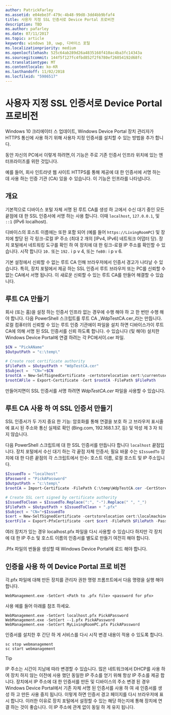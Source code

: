 ```yaml
---
author: PatrickFarley
ms.assetid: e04ebe3f-479c-4b48-99d8-3dd4bb9bfaf4
title: 사용자 지정 SSL 인증서로 Device Portal 프로비전
description: TBD
ms.author: pafarley
ms.date: 07/11/2017
ms.topic: article
keywords: windows 10, uwp, 디바이스 포털
ms.localizationpriority: medium
ms.openlocfilehash: 525c64ab289d26a4835168f410ac4ba3fc14343a
ms.sourcegitcommit: 144f5f127fc4fbd852f2f6780ef26054192d68fc
ms.translationtype: MT
ms.contentlocale: ko-KR
ms.lasthandoff: 11/02/2018
ms.locfileid: "5986517"
---
```

# <a name="provision-device-portal-with-a-custom-ssl-certificate"></a>사용자 지정 SSL 인증서로 Device Portal 프로비전
Windows 10 크리에이터 스 업데이트, Windows Device Portal 장치 관리자가 HTTPS 통신에 사용 하기 위해 사용자 지정 인증서를 설치할 수 있는 방법을 추가 합니다. 

동안 자신의 PC에서 이렇게 하려면,이 기능은 주로 기존 인증서 인프라 위치에 있는 엔터프라이즈를 위한 것입니다.  

예를 들어, 회사 인트라넷 웹 사이트 HTTPS를 통해 제공에 대 한 인증서에 서명 하는 데 사용 하는 인증 기관 (CA) 있을 수 있습니다. 이 기능은 인프라를 나타냅니다. 

## <a name="overview"></a>개요
기본적으로 디바이스 포털 자체 서명 된 루트 CA를 생성 하 고에서 수신 대기 중인 모든 끝점에 대 한 SSL 인증서에 서명 하는 사용 합니다. 이때 `localhost`, `127.0.0.1`, 및 `::1` (IPv6 localhost).

디바이스의 호스트 이름에는 또한 포함 되어 (예를 들어 `https://LivingRoomPC`) 및 장치에 할당 된 각 링크-로컬 IP 주소 (최대 2 개의 [IPv4, IPv6] 네트워크 어댑터 당). 장치 포털에서 네트워킹 도구를 확인 하 여 장치에 대 한 링크-로컬 IP 주소를 확인할 수 있습니다. 시작 합니다 `10.` 또는 `192.` i p v 4, 또는 `fe80:` i p v 6. 

기본 설정에서 신뢰할 수 없는 루트 CA 인해 브라우저에서 인증서 경고가 나타날 수 있습니다. 특히, 장치 포털에서 제공 하는 SSL 인증서 루트 브라우저 또는 PC를 신뢰할 수 없는 CA에서 서명 됩니다. 이 새로운 신뢰할 수 있는 루트 CA를 만들어 해결할 수 있습니다.

## <a name="create-a-root-ca"></a>루트 CA 만들기

회사 (또는 홈)을 설정 하는 인증서 인프라 없는 경우에 수행 해야 하 고 한 번만 수행 해야 합니다. 다음 PowerShell 스크립트를 루트 CA _WdpTestCA.cer_라는 만듭니다. 로컬 컴퓨터의 신뢰할 수 있는 루트 인증 기관에이 파일을 설치 하면 디바이스가이 루트 CA에 의해 서명 된 SSL 인증서를 신뢰 하도록 합니다. 수 있습니다 (및 해야) 설치한 Windows Device Portal에 연결 하려는 각 PC에서이.cer 파일.  

```PowerShell
$CN = "PickAName"
$OutputPath = "c:\temp\"

# Create root certificate authority
$FilePath = $OutputPath + "WdpTestCA.cer"
$Subject =  "CN="+$CN
$rootCA = New-SelfSignedCertificate -certstorelocation cert:\currentuser\my -Subject $Subject -HashAlgorithm "SHA512" -KeyUsage CertSign,CRLSign
$rootCAFile = Export-Certificate -Cert $rootCA -FilePath $FilePath
```

만들어지면이 SSL 인증서를 서명 하려면 _WdpTestCA.cer_ 파일을 사용할 수 있습니다. 

## <a name="create-an-ssl-certificate-with-the-root-ca"></a>루트 CA 사용 하 여 SSL 인증서 만들기

SSL 인증서가 두 가지 중요 한 기능: 암호화를 통해 연결을 보호 하 고 브라우저 표시줄에 표시 된 주소와 통신 실제로 확인 (Bing.com, 192.168.1.37, 등) 및 악성 제 3 자 되지 않습니다.

다음 PowerShell 스크립트에 대 한 SSL 인증서를 만듭니다 합니다 `localhost` 끝점입니다. 장치 포털에서 수신 대기 하는 각 끝점 자체 인증서; 필요 바꿀 수는 `$IssuedTo` 장치에 대 한 다른 끝점의 각 스크립트에서 인수: 호스트 이름, 로컬 호스트 및 IP 주소입니다.

```PowerShell
$IssuedTo = "localhost"
$Password = "PickAPassword"
$OutputPath = "c:\temp\"
$rootCA = Import-Certificate -FilePath C:\temp\WdpTestCA.cer -CertStoreLocation Cert:\CurrentUser\My\

# Create SSL cert signed by certificate authority
$IssuedToClean = $IssuedTo.Replace(":", "-").Replace(" ", "_")
$FilePath = $OutputPath + $IssuedToClean + ".pfx"
$Subject = "CN="+$IssuedTo
$cert = New-SelfSignedCertificate -certstorelocation cert:\localmachine\my -Subject $Subject -DnsName $IssuedTo -Signer $rootCA -HashAlgorithm "SHA512"
$certFile = Export-PfxCertificate -cert $cert -FilePath $FilePath -Password (ConvertTo-SecureString -String $Password -Force -AsPlainText)
```

여러 장치가 있는 경우 localhost.pfx 파일을 다시 사용할 수 있습니다 하지만 각 장치에 대 한 IP 주소 및 호스트 이름의 인증서를 별도로 만들기 여전히 해야 합니다.

.Pfx 파일의 번들을 생성할 때 Windows Device Portal에 로드 해야 합니다. 

## <a name="provision-device-portal-with-the-certifications"></a>인증을 사용 하 여 Device Portal 프로 비전

각.pfx 파일에 대해 만든 장치를 관리자 권한 명령 프롬프트에서 다음 명령을 실행 해야 합니다.

```
WebManagement.exe -SetCert <Path to .pfx file> <password for pfx> 
```

사용 예를 들어 아래를 참조 하세요.
```
WebManagement.exe -SetCert localhost.pfx PickAPassword
WebManagement.exe -SetCert --1.pfx PickAPassword
WebManagement.exe -SetCert MyLivingRoomPC.pfx PickAPassword
```

인증서를 설치한 후 간단 하 게 서비스를 다시 시작 변경 내용이 적용 수 있도록 합니다.

```
sc stop webmanagement
sc start webmanagement
```

> [!TIP]
> IP 주소는 시간이 지남에 따라 변경할 수 있습니다.
많은 네트워크에서 DHCP를 사용 하 여 장치 하지 않는 이전에 사용 했던 동일한 IP 주소를 얻기 위해 항상 IP 주소를 제공 합니다. 장치에서 IP 주소에 대 한 인증서를 만든 및 디바이스의 주소 변경 된 경우 Windows Device Portal에서 기존 자체 서명 된 인증서를 사용 하 여 새 인증서를 생성 하 고 만든 사용 중지 됩니다. 이렇게 하면 인증서 경고 페이지를 다시 브라우저에 표시 합니다. 이러한 이유로 장치 포털에서 설정할 수 있는 해당 하는지에 통해 장치에 연결 하는 것이 좋습니다. 이 IP 주소에 관계 없이 동일 하 게 유지 됩니다.
